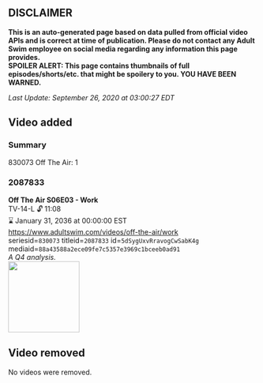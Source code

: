 ## DISCLAIMER
**This is an auto-generated page based on data pulled from official video APIs and is correct at time of publication. Please do not contact any Adult Swim employee on social media regarding any information this page provides.**  
**SPOILER ALERT: This page contains thumbnails of full episodes/shorts/etc. that might be spoilery to you. YOU HAVE BEEN WARNED.**  

_Last Update: September 26, 2020 at 03:00:27 EDT_
## Video added
### Summary
830073 Off The Air: 1  
### 2087833
**Off The Air S06E03 - Work**  
TV-14-L 🔓 11:08  
⌛ January 31, 2036 at 00:00:00 EST  
https://www.adultswim.com/videos/off-the-air/work  
seriesid=`830073` titleid=`2087833` id=`5dSygUxvRravogCwSabK4g` mediaid=`88a43588a2ece09fe7c5357e3969c1bceeb0ad91`  
_A Q4 analysis._  
<a href="https://media.cdn.adultswim.com/uploads/20200312/thumbnails/2_203121341567-offtheair_603_dup-20161103.jpg"><img src="https://media.cdn.adultswim.com/uploads/20200312/thumbnails/2_203121341567-offtheair_603_dup-20161103.jpg" height="144px" /></a>
## Video removed
No videos were removed.  
